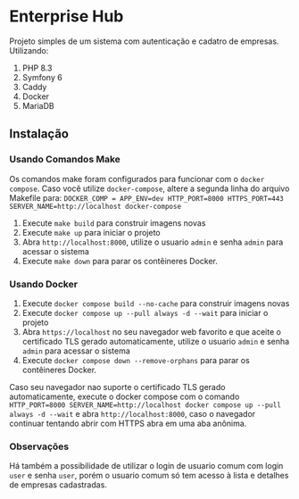 # Enterprise Hub

Projeto simples de um sistema com autenticação e cadatro de empresas. Utilizando:
1. PHP 8.3
1. Symfony 6
1. Caddy
1. Docker
1. MariaDB

## Instalação

### Usando Comandos Make

Os comandos make foram configurados para funcionar com o `docker compose`. Caso você utilize `docker-compose`, altere a segunda linha do arquivo Makefile para: `DOCKER_COMP = APP_ENV=dev HTTP_PORT=8000 HTTPS_PORT=443 SERVER_NAME=http://localhost docker-compose` 
1. Execute `make build` para construir imagens novas
1. Execute `make up` para iniciar o projeto
1. Abra `http://localhost:8000`, utilize o usuario `admin` e senha `admin` para acessar o sistema
1. Execute `make down` para parar os contêineres Docker.

### Usando Docker

1. Execute `docker compose build --no-cache` para construir imagens novas
1. Execute `docker compose up --pull always -d --wait` para iniciar o projeto
1. Abra `https://localhost` no seu navegador web favorito e que aceite o certificado TLS gerado automaticamente, utilize o usuario `admin` e senha `admin` para acessar o sistema
1. Execute `docker compose down --remove-orphans` para parar os contêineres Docker.

Caso seu navegador nao suporte o certificado TLS gerado automaticamente, execute o docker compose com o comando `HTTP_PORT=8000 SERVER_NAME=http://localhost docker compose up --pull always -d --wait` e abra `http://localhost:8000`,  caso o navegador continuar tentando abrir com HTTPS abra em uma aba anônima.


### Observações
Há também a possibilidade de utilizar o login de usuario comum com login `user` e senha `user`, porém o usuario comum só tem acesso à lista e detalhes de empresas cadastradas.
